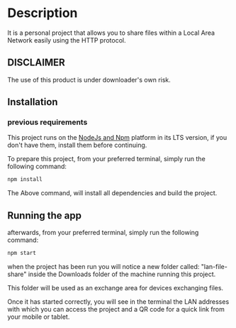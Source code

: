 # Description

It is a personal project that allows you to share files within a Local Area Network easily using the HTTP protocol.

## DISCLAIMER

The use of this product is under downloader's own risk.

## Installation

### previous requirements

This project runs on the [NodeJs and Npm](https://nodejs.org/) platform in its LTS version, if you don't have them, install them before continuing.

To prepare this project, from your preferred terminal, simply run the following command:

```bash
npm install
```

The Above command, will install all dependencies and build the project.

## Running the app

afterwards, from your preferred terminal, simply run the following 
command:

```bash
npm start
```

when the project has been run you will notice a new folder called: "lan-file-share" inside the Downloads folder of the machine running this project.

This folder will be used as an exchange area for devices  exchanging files.

Once it has started correctly, you will see in the terminal the LAN addresses with which you can access the project and a QR code for a quick link from your mobile or tablet.
